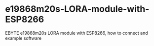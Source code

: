 # e19868m20s-LORA-module-with-ESP8266
EBYTE e19868m20s LORA module with ESP8266, how to connect and example software
